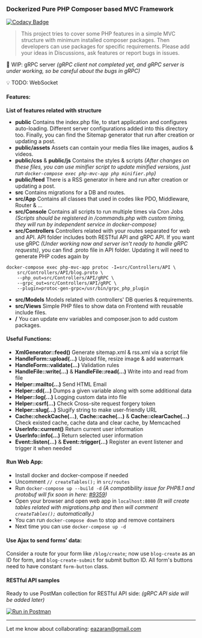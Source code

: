 ### Dockerized Pure PHP Composer based MVC Framework

[![Codacy Badge](https://api.codacy.com/project/badge/Grade/9b13bf034af64123821121d191acfaff)](https://app.codacy.com/manual/eazaran/php-mvc?utm_source=github.com&utm_medium=referral&utm_content=iazaran/php-mvc&utm_campaign=Badge_Grade_Dashboard)

> This project tries to cover some PHP features in a simple MVC structure with minimum installed composer packages. Then developers can use packages for specific requirements. Please add your ideas in Discussions, ask features or report bugs in issues.

🚧 WIP: gRPC server _(gRPC client not completed yet, and gRPC server is under working, so be careful about the bugs in gRPC)_

💡 TODO: WebSocket

#### Features:
**List of features related with structure**
- **public**
Contains the index.php file, to start application and configures auto-loading. Different server configurations added into this directory too. Finally, you can find the Sitemap generator that run after creation or updating a post.
- **public/assets**
Assets can contain your media files like images, audios & videos.
- **public/css** & **public/js**
Contains the styles & scripts _(After changes on these files, you can use minifier script to update minified versions, just run `docker-compose exec php-mvc-app php minifier.php`)_
- **public/feed**
There is a RSS generator in here and run after creation or updating a post.
- **src**
Contains migrations for a DB and routes.
- **src/App**
Contains all classes that used in codes like PDO, Middleware, Router & ...
- **src/Console**
Contains all scripts to run multiple times via Cron Jobs _(Scripts should be registered in /commands.php with custom timing, they will run by independent service in docker-compose)_
- **src/Controllers**
Controllers related with your routes separated for web and API. API folder includes both RESTful API and gRPC API. If you want use gRPC _(Under working now and server isn't ready to handle gRPC requests)_, you can find .proto file in API folder. Updating it will need to generate PHP codes again by
```
docker-compose exec php-mvc-app protoc -I=src/Controllers/API \
    src/Controllers/API/blog.proto \
    --php_out=src/Controllers/API/gRPC \
    --grpc_out=src/Controllers/API/gRPC \
    --plugin=protoc-gen-grpc=/usr/bin/grpc_php_plugin
```
- **src/Models**
Models related with controllers' DB queries & requirements.
- **src/Views**
Simple PHP files to show data on Frontend with reusable include files.
- **/**
You can update env variables and composer.json to add custom packages.

#### Useful Functions:
- **XmlGenerator::feed()**
Generate sitemap.xml & rss.xml via a script file
- **HandleForm::upload(...)**
Upload file, resize image & add watermark
- **HandleForm::validate(...)**
Validation rules
- **HandleFile::write(...)** & **HandleFile::read(...)**
Write into and read from file
- **Helper::mailto(...)**
Send HTML Email
- **Helper::dd(...)**
Dumps a given variable along with some additional data
- **Helper::log(...)**
Logging custom data into file
- **Helper::csrf(...)**
Check Cross-site request forgery token
- **Helper::slug(...)**
Slugify string to make user-friendly URL
- **Cache::checkCache(...)**, **Cache::cache(...)** & **Cache::clearCache(...)**
Check existed cache, cache data and clear cache, by Memcached
- **UserInfo::current()**
Return current user information
- **UserInfo::info(...)**
Return selected user information
- **Event::listen(...)** & **Event::trigger(...)**
Register an event listener and trigger it when needed

#### Run Web App:
- Install docker and docker-compose if needed
- Uncomment `// createTables();` in `src/routes`
- Run `docker-compose up --build -d` _(A compatibility issue for PHP8.1 and protobuf will fix soon in here: [#9359](https://github.com/protocolbuffers/protobuf/pull/9359))_
- Open your browser and open web app in `localhost:8080` _(It will create tables related with migrations.php and then will comment `createTables();` automatically.)_
- You can run `docker-compose down` to stop and remove containers
- Next time you can use `docker-compose up -d`

#### Use Ajax to send forms' data:
Consider a route for your form like `/blog/create`; now use `blog-create` as an ID for form, and `blog-create-submit` for submit button ID. All form's buttons need to have constant `form-button` class.

#### RESTful API samples
Ready to use PostMan collection for RESTful API side: _(gRPC API side will be added later)_

[![Run in Postman](https://run.pstmn.io/button.svg)](https://documenter.getpostman.com/view/6224358/UV5agGTG)

------------
Let me know about collaborating:
[eazaran@gmail.com](mailto:eazaran@gmail.com "eazaran@gmail.com")

